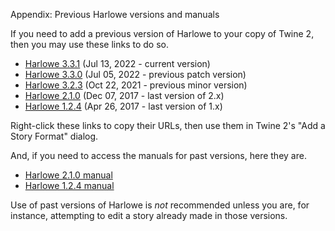 Appendix: Previous Harlowe versions and manuals

If you need to add a previous version of Harlowe to your copy of Twine 2, then you may use these links to do so.

 * [Harlowe 3.3.1](./harlowe-3.3.1.js) (Jul 13, 2022 - current version)
 * [Harlowe 3.3.0](./harlowe-3.3.0.js) (Jul 05, 2022 - previous patch version)
 * [Harlowe 3.2.3](./harlowe-3.2.3.js) (Oct 22, 2021 - previous minor version)
 * [Harlowe 2.1.0](./harlowe-2.1.0.js) (Dec 07, 2017 - last version of 2.x)
 * [Harlowe 1.2.4](./harlowe-1.2.4.js) (Apr 26, 2017 - last version of 1.x)

Right-click these links to copy their URLs, then use them in Twine 2's "Add a Story Format" dialog.

And, if you need to access the manuals for past versions, here they are.

 * [Harlowe 2.1.0 manual](./2.html)
 * [Harlowe 1.2.4 manual](./1.html)

Use of past versions of Harlowe is *not* recommended unless you are, for instance, attempting to edit a story already made in those versions.
